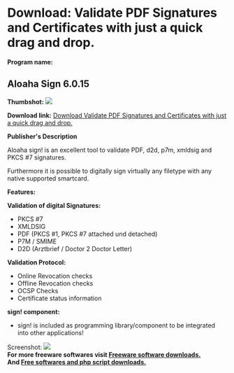 # Download: Validate PDF Signatures and Certificates with just a quick drag and drop.

**Program name:**

## Aloaha Sign 6.0.15

  
**Thumbshot:** ![](http://www.freewarefiles.com/screenshot/big_aloor358_md.gif)   
  
**Download link:** [Download Validate PDF Signatures and Certificates with just a quick drag and drop.](http://freesoftwares.boysofts.com/Aloaha-Sign_program_21278.html)  
  


**Publisher's Description**  
  


Aloaha sign! is an excellent tool to validate PDF, d2d, p7m, xmldsig and PKCS #7 signatures. 

Furthermore it is possible to digitally sign virtually any filetype with any native supported smartcard.

**Features:**

**Validation of digital Signatures:**

  * PKCS #7 
  * XMLDSIG 
  * PDF (PKCS #1, PKCS #7 attached und detached) 
  * P7M / SMIME 
  * D2D (Arztbrief / Doctor 2 Doctor Letter) 

**Validation Protocol:**

  * Online Revocation checks 
  * Offline Revocation checks 
  * OCSP Checks 
  * Certificate status information 

**sign! component:**

  * sign! is included as programming library/component to be integrated into other applications! 

  
  
Screenshot: ![](http://www.freewarefiles.com/screenshot/big_aloor358.gif)   
**For more freeware softwares visit [Freeware software downloads.](http://freesoftwares.boysofts.com/)**   
**And [Free softwares and php script downloads.](http://www.boysofts.com/)**
